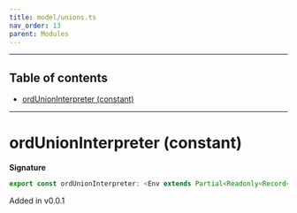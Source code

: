 ```yaml
---
title: model/unions.ts
nav_order: 13
parent: Modules
---
```


---

<h2 class="text-delta">Table of contents</h2>

- [ordUnionInterpreter (constant)](#ordunioninterpreter-constant)

---

# ordUnionInterpreter (constant)

**Signature**

```ts
export const ordUnionInterpreter: <Env extends Partial<Readonly<Record<"OrdURI", any>>>>() => ModelAlgebraUnions<"OrdURI", Env> = ...
```

Added in v0.0.1
